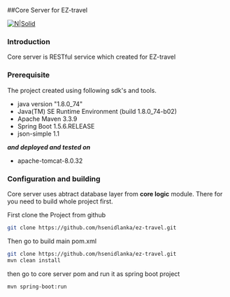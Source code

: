 ##Core Server for EZ-travel

[![N|Solid](http://i.imgur.com/onfjH4w.jpg)](https://nodesource.com/products/nsolid)


### Introduction

Core server is RESTful service which created for EZ-travel 

### Prerequisite
The project created using following sdk's and tools.
  - java version "1.8.0_74"
  - Java(TM) SE Runtime Environment (build 1.8.0_74-b02)
  - Apache Maven 3.3.9
  - Spring Boot 1.5.6.RELEASE
  - json-simple 1.1
  
**_and deployed and tested on_**
  - apache-tomcat-8.0.32 
  
### Configuration and building
Core server uses abtract database layer from **core logic** module. There for you need to build whole project first. 

First clone the Project from github
```sh
git clone https://github.com/hsenidlanka/ez-travel.git

```

Then go to build main pom.xml

```sh
git clone https://github.com/hsenidlanka/ez-travel.git
mvn clean install
```
then go to core server pom and run it as spring boot project
```sh
mvn spring-boot:run
```

